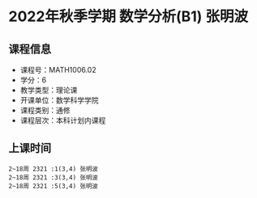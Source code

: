 # 2022年秋季学期 数学分析(B1) 张明波






## 课程信息

- 课程号：MATH1006.02
- 学分：6
- 教学类型：理论课
- 开课单位：数学科学学院
- 课程类别：通修
- 课程层次：本科计划内课程

## 上课时间

```
2~18周 2321 :1(3,4) 张明波
2~18周 2321 :3(3,4) 张明波
2~18周 2321 :5(3,4) 张明波
```

